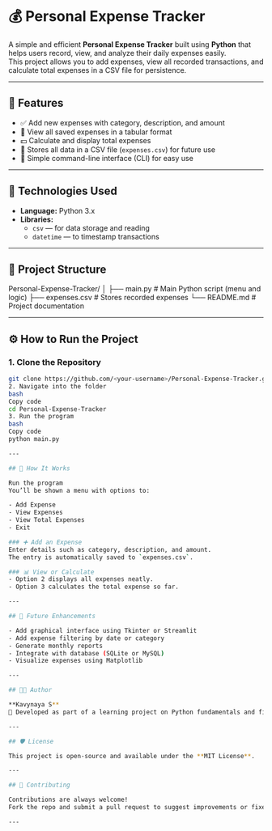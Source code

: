 # 💰 Personal Expense Tracker

A simple and efficient **Personal Expense Tracker** built using **Python** that helps users record, view, and analyze their daily expenses easily.  
This project allows you to add expenses, view all recorded transactions, and calculate total expenses in a CSV file for persistence.

---

## 🚀 Features

- ✅ Add new expenses with category, description, and amount  
- 📄 View all saved expenses in a tabular format  
- 💵 Calculate and display total expenses  
- 💾 Stores all data in a CSV file (`expenses.csv`) for future use  
- 🧠 Simple command-line interface (CLI) for easy use  

---

## 🧰 Technologies Used

- **Language:** Python 3.x  
- **Libraries:**  
  - `csv` — for data storage and reading  
  - `datetime` — to timestamp transactions  

---

## 📁 Project Structure

Personal-Expense-Tracker/
│
├── main.py # Main Python script (menu and logic)
├── expenses.csv # Stores recorded expenses
└── README.md # Project documentation

---

## ⚙️ How to Run the Project

### 1. Clone the Repository
```bash
git clone https://github.com/<your-username>/Personal-Expense-Tracker.git
2. Navigate into the folder
bash
Copy code
cd Personal-Expense-Tracker
3. Run the program
bash
Copy code
python main.py

---

## 🧠 How It Works

Run the program  
You’ll be shown a menu with options to:

- Add Expense  
- View Expenses  
- View Total Expenses  
- Exit  

### ➕ Add an Expense
Enter details such as category, description, and amount.  
The entry is automatically saved to `expenses.csv`.

### 📊 View or Calculate
- Option 2 displays all expenses neatly.  
- Option 3 calculates the total expense so far.

---

## 🔮 Future Enhancements

- Add graphical interface using Tkinter or Streamlit  
- Add expense filtering by date or category  
- Generate monthly reports  
- Integrate with database (SQLite or MySQL)  
- Visualize expenses using Matplotlib  

---

## 👩‍💻 Author

**Kavynaya S**  
📘 Developed as part of a learning project on Python fundamentals and file handling.

---

## 🛡️ License

This project is open-source and available under the **MIT License**.

---

## 🤝 Contributing

Contributions are always welcome!  
Fork the repo and submit a pull request to suggest improvements or fixes.

---
